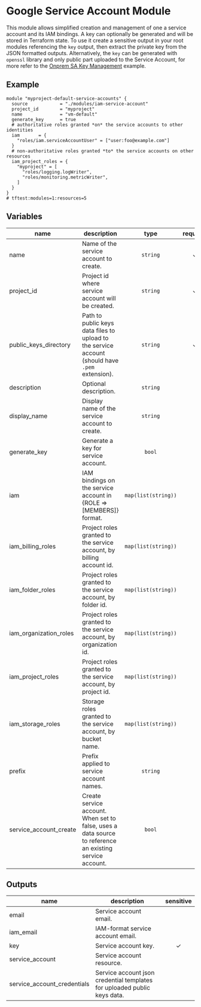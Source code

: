 # Google Service Account Module

This module allows simplified creation and management of one a service account and its IAM bindings. A key can optionally be generated and will be stored in Terraform state. To use it create a sensitive output in your root modules referencing the `key` output, then extract the private key from the JSON formatted outputs. Alternatively, the `key` can be generated with `openssl` library and only public part uploaded to the Service Account, for more refer to the [Onprem SA Key Management](../../cloud-operations/onprem-sa-key-management/) example.

## Example

```hcl
module "myproject-default-service-accounts" {
  source            = "./modules/iam-service-account"
  project_id        = "myproject"
  name              = "vm-default"
  generate_key      = true
  # authoritative roles granted *on* the service accounts to other identities
  iam       = {
    "roles/iam.serviceAccountUser" = ["user:foo@example.com"]
  }
  # non-authoritative roles granted *to* the service accounts on other resources
  iam_project_roles = {
    "myproject" = [
      "roles/logging.logWriter",
      "roles/monitoring.metricWriter",
    ]
  }
}
# tftest:modules=1:resources=5
```

<!-- BEGIN TFDOC -->

## Variables

| name | description | type | required | default |
|---|---|:---:|:---:|:---:|
| name | Name of the service account to create. | <code>string</code> | ✓ |  |
| project_id | Project id where service account will be created. | <code>string</code> | ✓ |  |
| public_keys_directory | Path to public keys data files to upload to the service account (should have `.pem` extension). | <code>string</code> | ✓ |  |
| description | Optional description. | <code>string</code> |  | <code>&#34;null&#34;</code> |
| display_name | Display name of the service account to create. | <code>string</code> |  | <code>&#34;Terraform-managed.&#34;</code> |
| generate_key | Generate a key for service account. | <code>bool</code> |  | <code>false</code> |
| iam | IAM bindings on the service account in {ROLE => [MEMBERS]} format. | <code>map&#40;list&#40;string&#41;&#41;</code> |  | <code>&#123;&#125;</code> |
| iam_billing_roles | Project roles granted to the service account, by billing account id. | <code>map&#40;list&#40;string&#41;&#41;</code> |  | <code>&#123;&#125;</code> |
| iam_folder_roles | Project roles granted to the service account, by folder id. | <code>map&#40;list&#40;string&#41;&#41;</code> |  | <code>&#123;&#125;</code> |
| iam_organization_roles | Project roles granted to the service account, by organization id. | <code>map&#40;list&#40;string&#41;&#41;</code> |  | <code>&#123;&#125;</code> |
| iam_project_roles | Project roles granted to the service account, by project id. | <code>map&#40;list&#40;string&#41;&#41;</code> |  | <code>&#123;&#125;</code> |
| iam_storage_roles | Storage roles granted to the service account, by bucket name. | <code>map&#40;list&#40;string&#41;&#41;</code> |  | <code>&#123;&#125;</code> |
| prefix | Prefix applied to service account names. | <code>string</code> |  | <code>&#34;null&#34;</code> |
| service_account_create | Create service account. When set to false, uses a data source to reference an existing service account. | <code>bool</code> |  | <code>true</code> |

## Outputs

| name | description | sensitive |
|---|---|:---:|
| email | Service account email. |  |
| iam_email | IAM-format service account email. |  |
| key | Service account key. | ✓ |
| service_account | Service account resource. |  |
| service_account_credentials | Service account json credential templates for uploaded public keys data. |  |


<!-- END TFDOC -->

